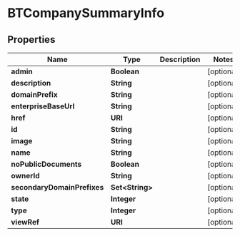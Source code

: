 

# BTCompanySummaryInfo


## Properties

Name | Type | Description | Notes
------------ | ------------- | ------------- | -------------
**admin** | **Boolean** |  |  [optional]
**description** | **String** |  |  [optional]
**domainPrefix** | **String** |  |  [optional]
**enterpriseBaseUrl** | **String** |  |  [optional]
**href** | **URI** |  |  [optional]
**id** | **String** |  |  [optional]
**image** | **String** |  |  [optional]
**name** | **String** |  |  [optional]
**noPublicDocuments** | **Boolean** |  |  [optional]
**ownerId** | **String** |  |  [optional]
**secondaryDomainPrefixes** | **Set&lt;String&gt;** |  |  [optional]
**state** | **Integer** |  |  [optional]
**type** | **Integer** |  |  [optional]
**viewRef** | **URI** |  |  [optional]



